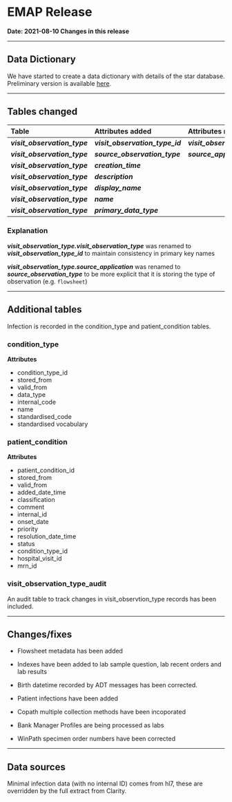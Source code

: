 # EMAP Release

**Date: 2021-08-10  Changes in this release**

---

## Data Dictionary

We have started to create a data dictionary with details of the star database. Preliminary version is available [here](../data_dictionary/star_data.md).

---
## Tables changed

| Table           | Attributes added | Attributes removed |
| :-              |:-                |:-                  |
| ***visit_observation_type***   | ***visit_observation_type_id***       | ***visit_observation_type***         |
| ***visit_observation_type***   | ***source_observation_type***       | ***source_application***         |
| ***visit_observation_type***   | ***creation_time*** |  |
| ***visit_observation_type***   | ***description*** |  |
| ***visit_observation_type***   | ***display_name*** |  |
| ***visit_observation_type***   | ***name*** |  |
| ***visit_observation_type***   | ***primary_data_type*** |  |

### Explanation

***visit_observation_type.visit_observation_type*** was renamed to ***visit_observation_type_id*** to maintain consistency in primary key names

***visit_observation_type.source_application*** was renamed to ***source_observation_type*** to be more explicit that it is storing the type of observation (e.g. `flowsheet`)

---

## Additional tables

Infection is recorded in the condition_type and patient_condition tables.

### condition_type

**Attributes**

* condition_type_id
* stored_from
* valid_from
* data_type
* internal_code
* name
* standardised_code
* standardised vocabulary

### patient_condition

**Attributes**

* patient_condition_id
* stored_from
* valid_from
* added_date_time
* classification
* comment
* internal_id
* onset_date
* priority
* resolution_date_time
* status
* condition_type_id
* hospital_visit_id
* mrn_id

### visit_observation_type_audit

An audit table to track changes in visit_observtion_type records has been included.

---

## Changes/fixes

* Flowsheet metadata has been added

* Indexes have been added to lab sample question, lab recent orders and lab results

* Birth datetime recorded by ADT messages has been corrected.

* Patient infections have been added

* Copath multiple collection methods have been incoporated

* Bank Manager Profiles are being processed as labs

* WinPath specimen order numbers have been corrected

---

## Data sources

Minimal infection data (with no internal ID) comes from hl7, these are overridden by the full extract from Clarity.

<!-- for Internal record>
## Repository Versions

| Repository            | Version |
| :-                    | :-:     |
|Hl7-processor          | 2.1     |
|Emap_interchange       | 2.1     |
|Emap-Core              | 2.1     |
|Inform-DB              | 2.1     |
|Hoover                 | 2.1     |
-->